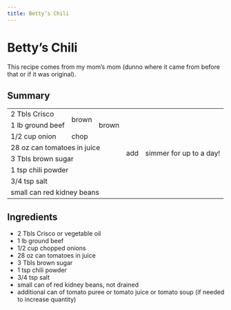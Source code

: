 ```yaml
---
title: Betty’s Chili
---
```


# Betty’s Chili

This recipe comes from my mom’s mom (dunno where it came from before that or if
it was original).

## Summary

<table>
 <tr style="text-align: left;">
   <td>2 Tbls Crisco</td>
   <td rowspan=2>brown</td>
   <td rowspan=3>brown</td>
   <td rowspan=8>add</td>
   <td rowspan=8>simmer for up to a day!</td>
 </tr>
 <tr>
   <td>1 lb ground beef</td>
 </tr>
 <tr>
   <td>1/2 cup onion</td>
   <td>chop</td>
 </tr>
 <tr>
   <td colspan=3>28 oz can tomatoes in juice</td>
 </tr>
 <tr>
   <td colspan=3>3 Tbls brown sugar</td>
 </tr>
 <tr>
   <td colspan=3>1 tsp chili powder</td>
 </tr>
 <tr>
   <td colspan=3>3/4 tsp salt</td>
 </tr>
 <tr>
   <td colspan=3>small can red kidney beans</td>
 </tr>
</table>

## Ingredients

*   2 Tbls Crisco or vegetable oil
*   1 lb ground beef
*   1/2 cup chopped onions
*   28 oz can tomatoes in juice
*   3 Tbls brown sugar
*   1 tsp chili powder
*   3/4 tsp salt
*   small can of red kidney beans, not drained
*   additional can of tomato puree or tomato juice or tomato soup (if needed to increase quantity)
